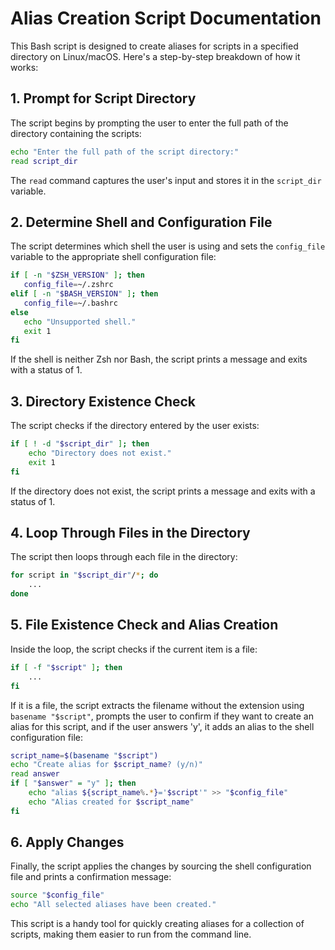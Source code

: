 # Alias Creation Script Documentation

This Bash script is designed to create aliases for scripts in a specified directory on Linux/macOS. Here's a step-by-step breakdown of how it works:

## 1. Prompt for Script Directory

The script begins by prompting the user to enter the full path of the directory containing the scripts:

```bash
echo "Enter the full path of the script directory:"
read script_dir
```

The `read` command captures the user's input and stores it in the `script_dir` variable.

## 2. Determine Shell and Configuration File

The script determines which shell the user is using and sets the `config_file` variable to the appropriate shell configuration file:

```bash
if [ -n "$ZSH_VERSION" ]; then
   config_file=~/.zshrc
elif [ -n "$BASH_VERSION" ]; then
   config_file=~/.bashrc
else
   echo "Unsupported shell."
   exit 1
fi
```

If the shell is neither Zsh nor Bash, the script prints a message and exits with a status of 1.

## 3. Directory Existence Check

The script checks if the directory entered by the user exists:

```bash
if [ ! -d "$script_dir" ]; then
    echo "Directory does not exist."
    exit 1
fi
```

If the directory does not exist, the script prints a message and exits with a status of 1.

## 4. Loop Through Files in the Directory

The script then loops through each file in the directory:

```bash
for script in "$script_dir"/*; do
    ...
done
```

## 5. File Existence Check and Alias Creation

Inside the loop, the script checks if the current item is a file:

```bash
if [ -f "$script" ]; then
    ...
fi
```

If it is a file, the script extracts the filename without the extension using `basename "$script"`, prompts the user to confirm if they want to create an alias for this script, and if the user answers 'y', it adds an alias to the shell configuration file:

```bash
script_name=$(basename "$script")
echo "Create alias for $script_name? (y/n)"
read answer
if [ "$answer" = "y" ]; then
    echo "alias ${script_name%.*}='$script'" >> "$config_file"
    echo "Alias created for $script_name"
fi
```

## 6. Apply Changes

Finally, the script applies the changes by sourcing the shell configuration file and prints a confirmation message:

```bash
source "$config_file"
echo "All selected aliases have been created."
```

This script is a handy tool for quickly creating aliases for a collection of scripts, making them easier to run from the command line.
